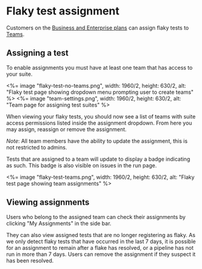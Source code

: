 # Flaky test assignment

Customers on the [Business and Enterprise plans](https://buildkite.com/pricing) can assign flaky tests to [Teams](#permissions-with-teams).

## Assigning a test

To enable assignments you must have at least one team that has access to your suite.

<%= image "flaky-test-no-teams.png", width: 1960/2, height: 630/2, alt: "Flaky test page showing dropdown menu prompting user to create teams" %>
<%= image "team-settings.png", width: 1960/2, height: 630/2, alt: "Team page for assigning test suites" %>

When viewing your flaky tests, you should now see a list of teams with suite access permissions listed inside the assignment dropdown. From here you may assign, reassign or remove the assignment.

_Note_: All team members have the ability to update the assignment, this is not restricted to admins.

Tests that are assigned to a team will update to display a badge indicating as such. This badge is also visible on issues in the run page.

<%= image "flaky-test-teams.png", width: 1960/2, height: 630/2, alt: "Flaky test page showing team assignments" %>

## Viewing assignments

Users who belong to the assigned team can check their assignments by clicking "My Assignments" in the side bar.

They can also view assigned tests that are no longer registering as flaky. As we only detect flaky tests that have occurred in the last 7 days, it is possible for an assignment to remain after a flake has resolved, or a pipeline has not run in more than 7 days. Users can remove the assignment if they suspect it has been resolved.

